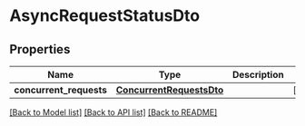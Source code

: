 # AsyncRequestStatusDto

## Properties
Name | Type | Description | Notes
------------ | ------------- | ------------- | -------------
**concurrent_requests** | [**ConcurrentRequestsDto**](ConcurrentRequestsDto.md) |  | [optional] 

[[Back to Model list]](../README.md#documentation-for-models) [[Back to API list]](../README.md#documentation-for-api-endpoints) [[Back to README]](../README.md)

